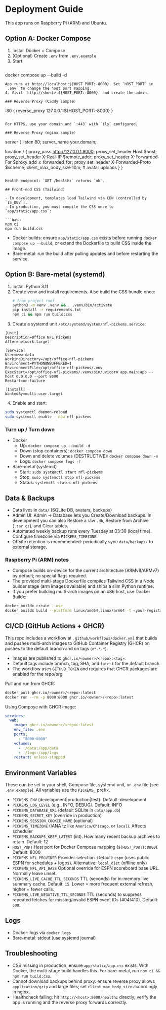 # Deployment Guide

This app runs on Raspberry Pi (ARM) and Ubuntu.

## Option A: Docker Compose

1. Install Docker + Compose
2. (Optional) Create `.env` from `.env.example`
3. Start:
   ```bash
docker compose up --build -d
```
App runs at http://localhost:${HOST_PORT:-8000}. Set `HOST_PORT` in `.env` to change the host port mapping.
4. Visit `http://<host>:${HOST_PORT:-8000}` and create the admin.

### Reverse Proxy (Caddy sample)

```
:80 {
  reverse_proxy 127.0.0.1:${HOST_PORT:-8000}
}
```

For HTTPS, use your domain and `:443` with `tls` configured.

### Reverse Proxy (nginx sample)

```
server {
  listen 80;
  server_name your.domain;

  location / {
    proxy_pass http://127.0.0.1:8000;
    proxy_set_header Host $host;
    proxy_set_header X-Real-IP $remote_addr;
    proxy_set_header X-Forwarded-For $proxy_add_x_forwarded_for;
    proxy_set_header X-Forwarded-Proto $scheme;
    client_max_body_size 10m; # avatar uploads
  }
}
```

Health endpoint: `GET /healthz` returns `ok`.

## Front-end CSS (Tailwind)

- In development, templates load Tailwind via CDN (controlled by `IS_DEV`).
- In production, you must compile the CSS once to `app/static/app.css`:

```bash
npm ci
npm run build:css
```

- Docker builds: ensure `app/static/app.css` exists before running `docker compose up --build`, or extend the Dockerfile to build CSS inside the image.
- Bare-metal: run the build after pulling updates and before restarting the service.

## Option B: Bare-metal (systemd)

1. Install Python 3.11
2. Create venv and install requirements. Also build the CSS bundle once:
   ```bash
   # from project root
   python3 -m venv .venv && . .venv/bin/activate
   pip install -r requirements.txt
   npm ci && npm run build:css
   ```
3. Create a systemd unit `/etc/systemd/system/nfl-pickems.service`:

```
[Unit]
Description=Office NFL Pickems
After=network.target

[Service]
User=www-data
WorkingDirectory=/opt/office-nfl-pickems
Environment=PYTHONUNBUFFERED=1
EnvironmentFile=/opt/office-nfl-pickems/.env
ExecStart=/opt/office-nfl-pickems/.venv/bin/uvicorn app.main:app --host 0.0.0.0 --port 8000
Restart=on-failure

[Install]
WantedBy=multi-user.target
```

4. Enable and start:

```bash
sudo systemctl daemon-reload
sudo systemctl enable --now nfl-pickems
```

### Turn up / Turn down

- Docker
  - Up: `docker compose up --build -d`
  - Down (stop containers): `docker compose down`
  - Down and delete volumes (DESTRUCTIVE): `docker compose down -v`
  - Logs: `docker compose logs -f`
- Bare-metal (systemd)
  - Start: `sudo systemctl start nfl-pickems`
  - Stop: `sudo systemctl stop nfl-pickems`
  - Status: `systemctl status nfl-pickems`

## Data & Backups

- Data lives in `data/` (SQLite DB, avatars, backups)
- Admin UI: Admin → Database lets you Create/Download backups. In development you can also Restore a raw `.db`, Restore from Archive (`.tar.gz`), and Clear tables.
- Automated weekly backup runs every Tuesday at 03:30 (local time). Configure timezone via `PICKEMS_TIMEZONE`.
- Offsite retention is recommended: periodically sync `data/backups/` to external storage.

### Raspberry Pi (ARM) notes

- Compose builds on-device for the current architecture (ARMv8/ARMv7) by default; no special flags required.
- The provided multi-stage Dockerfile compiles Tailwind CSS in a Node builder stage (arm images available) and ships a slim Python runtime.
- If you prefer building multi-arch images on an x86 host, use Docker Buildx:

```bash
docker buildx create --use
docker buildx build --platform linux/amd64,linux/arm64 -t <your-registry>/nfl-pickems:latest --push .
```

## CI/CD (GitHub Actions + GHCR)

This repo includes a workflow at `.github/workflows/docker.yml` that builds and pushes multi-arch images to GitHub Container Registry (GHCR) on pushes to the default branch and on tags (`v*.*.*`).

- Images are published to `ghcr.io/<owner>/<repo>:<tag>`.
- Default tags include branch, tag, SHA, and `latest` for the default branch.
- The workflow uses `GITHUB_TOKEN` and requires that GHCR packages are enabled for the repo/org.

Pull and run from GHCR:

```bash
docker pull ghcr.io/<owner>/<repo>:latest
docker run --rm -p 8000:8000 ghcr.io/<owner>/<repo>:latest
```

Using Compose with GHCR image:

```yaml
services:
  web:
    image: ghcr.io/<owner>/<repo>:latest
    env_file: .env
    ports:
      - "8000:8000"
    volumes:
      - ./data:/app/data
      - ./logs:/app/logs
    restart: unless-stopped
```

## Environment Variables

These can be set in your shell, Compose file, systemd unit, or `.env` file (see `.env.example`). All variables use the `PICKEMS_` prefix.

- `PICKEMS_ENV` (development|production|test). Default: development
- `PICKEMS_LOG_LEVEL` (e.g., INFO, DEBUG). Default: INFO
- `PICKEMS_DATABASE_URL` (default SQLite in `data/app.db`)
- `PICKEMS_SECRET_KEY` (override in production)
- `PICKEMS_SESSION_COOKIE_NAME` (optional)
- `PICKEMS_TIMEZONE` (IANA tz like `America/Chicago`, or `local`). Affects scheduler
- `PICKEMS_BACKUPS_KEEP_LATEST` (int). How many recent backup archives to retain. Default: 12
- `HOST_PORT` Host port for Docker Compose mapping (`${HOST_PORT}:8000`). Default: 8000
- `PICKEMS_NFL_PROVIDER` Provider selection. Default: `espn` (uses public ESPN for schedules + logos). Alternative: `local_dict` (offline only)
- `PICKEMS_NFL_API_BASE` Optional override for ESPN scoreboard base URL. Normally leave unset.
- `PICKEMS_LIVE_CACHE_TTL_SECONDS` TTL (seconds) for in-memory live summary cache. Default: `15`. Lower = more frequent external refresh, higher = fewer calls.
- `PICKEMS_LIVE_NEGATIVE_TTL_SECONDS` TTL (seconds) to suppress repeated fetches for missing/invalid ESPN event IDs (404/410). Default: `600`.

## Logs

- Docker: logs via `docker logs`
- Bare-metal: stdout (use systemd journal)

## Troubleshooting

- CSS missing in production: ensure `app/static/app.css` exists. With Docker, the multi-stage build handles this. For bare-metal, run `npm ci && npm run build:css`.
- Cannot download backups behind proxy: ensure reverse proxy allows `application/gzip` and large files; set `client_max_body_size` accordingly in nginx.
- Healthcheck failing: hit `http://<host>:8000/healthz` directly; verify the app is running and the reverse proxy forwards correctly.
